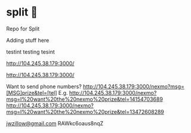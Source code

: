 # split :banana:
Repo for Split


Adding stuff here

testint testing tesint


http://104.245.38.179:3000/

http://104.245.38.179:3000/

Want to send phone numbers?
http://104.245.38.179:3000/nexmo?msg=[MSG]prize&tel=[tel]
E.g.
http://104.245.38.179:3000/nexmo?msg=I%20want%20the%20nexmo%20prize&tel=14154703689
http://104.245.38.179:3000/nexmo?msg=I%20want%20the%20nexmo%20prize&tel=13472608289

jwzillow@gmail.com
RAWkc6oaus8nqZ

